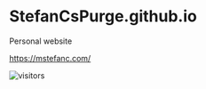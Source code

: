 # StefanCsPurge.github.io

Personal website

https://mstefanc.com/

![visitors](https://visitor-badge.glitch.me/badge?page_id=StefanCsPurge.StefanCsPurge.github.io&left_color=yellow&right_color=orange)
